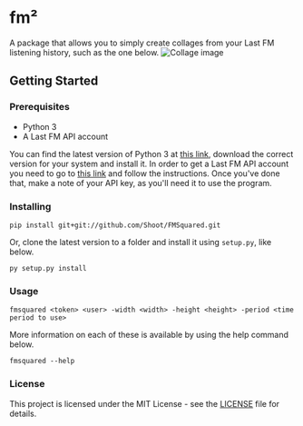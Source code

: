 # fm²

A package that allows you to simply create collages from your Last FM listening history, such as the one below.
![Collage image](https://i.imgur.com/ddjiN3a.png)

## Getting Started
### Prerequisites
- Python 3
- A Last FM API account

You can find the latest version of Python 3 at [this link](https://www.python.org/downloads/), download the correct version for your system and install it.
In order to get a Last FM API account you need to go to [this link](https://www.last.fm/api/account/create) and follow the instructions. Once you've done that, make a note of your API key, as you'll need it to use the program.

### Installing
```
pip install git+git://github.com/Shoot/FMSquared.git
```
Or, clone the latest version to a folder and install it using `setup.py`, like below.
```
py setup.py install
```

### Usage
```
fmsquared <token> <user> -width <width> -height <height> -period <time period to use>
```
More information on each of these is available by using the help command below.
```
fmsquared --help
```

### License
This project is licensed under the MIT License - see the [LICENSE](https://github.com/Shoot/FMSquared/LICENSE) file for details.